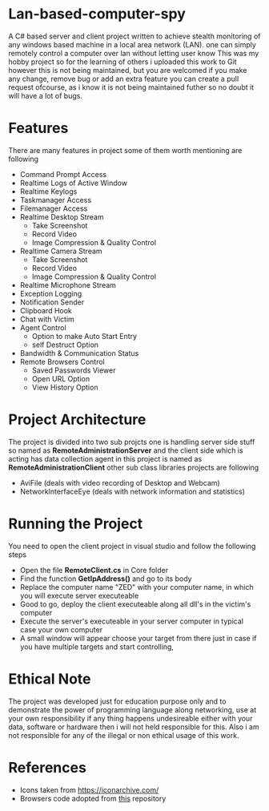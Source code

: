 # Lan-based-computer-spy
A C# based server and client project written to achieve stealth monitoring of any windows based machine in a local area network (LAN). one can simply remotely control a computer over lan without letting user know
This was my hobby project so for the learning of others i uploaded this work to Git however this is not being maintained, but you are welcomed if you make any change, remove bug or add an extra feature you can create a pull request ofcourse, as i know it is not being maintained futher so no doubt it will have a lot of bugs.

# Features
There are many features in project some of them worth mentioning are following
- Command Prompt Access
- Realtime Logs of Active Window
- Realtime Keylogs
- Taskmanager Access
- Filemanager Access
- Realtime Desktop Stream
  - Take Screenshot
  - Record Video
  - Image Compression & Quality Control
- Realtime Camera Stream
  - Take Screenshot
  - Record Video
  - Image Compression & Quality Control
- Realtime Microphone Stream
- Exception Logging
- Notification Sender
- Clipboard Hook
- Chat with Victim
- Agent Control
  - Option to make Auto Start Entry
  - self Destruct Option
- Bandwidth & Communication Status
- Remote Browsers Control
  - Saved Passwords Viewer
  - Open URL Option
  - View History Option

# Project Architecture
The project is divided into two sub projcts one is handling server side stuff so named as **RemoteAdministrationServer** and the client side which is acting has data collection agent in this project is named as **RemoteAdministrationClient** other sub class libraries projects are following

- AviFile (deals with video recording of Desktop and Webcam)
- NetworkInterfaceEye (deals with network information and statistics)

# Running the Project
You need to open the client project in visual studio and follow the following steps
- Open the file **RemoteClient.cs** in Core folder
- Find the function **GetIpAddress()** and go to its body
- Replace the computer name "ZED" with your computer name, in which you will execute server executeable
- Good to go, deploy the client executeable along all dll's in the victim's computer
- Execute the server's executeable in your server computer in typical case your own computer
- A small window will appear choose your target from there just in case if you have multiple targets and start controlling,


# Ethical Note
The project was developed just for education purpose only and to demonstrate the power of programming language along networking, use at your own responsibility if any thing happens undesireable either with your data, software or hardware then i will not held responsible for this. Also i am not responsible for any of the illegal or non ethical usage of this work.

# References
- Icons taken from https://iconarchive.com/
- Browsers code adopted from [this](https://github.com/jabiel/BrowserPass/tree/master/BrowserPass "this") repository
